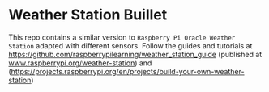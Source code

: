 # Weather Station Buillet

This repo contains a similar version to `Raspberry Pi Oracle Weather Station` adapted with different sensors. 
Follow the guides and tutorials at https://github.com/raspberrypilearning/weather_station_guide (published at www.raspberrypi.org/weather-station) and (https://projects.raspberrypi.org/en/projects/build-your-own-weather-station)

